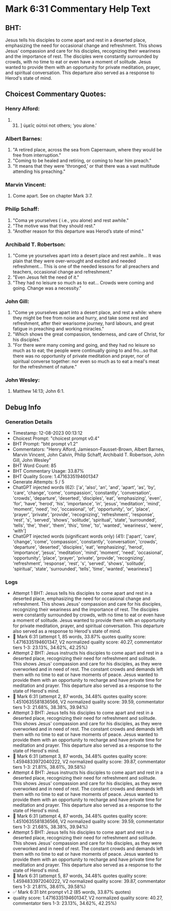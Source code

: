 # Mark 6:31 Commentary Help Text

## BHT:
Jesus tells his disciples to come apart and rest in a deserted place, emphasizing the need for occasional change and refreshment. This shows Jesus' compassion and care for his disciples, recognizing their weariness and the importance of rest. The disciples were constantly surrounded by crowds, with no time to eat or even have a moment of solitude. Jesus wanted to provide them with an opportunity for private meditation, prayer, and spiritual conversation. This departure also served as a response to Herod's state of mind.

## Choicest Commentary Quotes:
### Henry Alford:
1.  31. ] ὑμεῖς αὐτοί not others; ‘you alone.’


### Albert Barnes:
1. "A retired place, across the sea from Capernaum, where they would be free from interruption."
2. "Coming to be healed and retiring, or coming to hear him preach."
3. "It means that they were 'thronged,' or that there was a vast multitude attending his preaching."

### Marvin Vincent:
1. Come apart. See on chapter Mark 3:7.


### Philip Schaff:
1. "Coma ye yourselves ( i.e., you alone) and rest awhile." 
2. "The motive was that they should rest."
3. "Another reason for this departure was Herod’s state of mind."

### Archibald T. Robertson:
1. "Come ye yourselves apart into a desert place and rest awhile... It was plain that they were over-wrought and excited and needed refreshment... This is one of the needed lessons for all preachers and teachers, occasional change and refreshment."
2. "Even Jesus felt the need of it."
3. "They had no leisure so much as to eat... Crowds were coming and going. Change was a necessity."

### John Gill:
1. "Come ye yourselves apart into a desert place, and rest a while: where they might be free from noise and hurry, and take some rest and refreshment, after their wearisome journey, hard labours, and great fatigue in preaching and working miracles."
2. "Which shows the great compassion, tenderness, and care of Christ, for his disciples."
3. "For there were many coming and going, and they had no leisure so much as to eat; the people were continually going to and fro...so that there was no opportunity of private meditation and prayer, nor of spiritual converse together: nor even so much as to eat a meal's meat for the refreshment of nature."

### John Wesley:
1.  Matthew 14:13; John 6:1.



## Debug Info
### Generation Details
- Timestamp: 12-08-2023 00:13:12
- Choicest Prompt: "choicest prompt v0.4"
- BHT Prompt: "bht prompt v1.2"
- Commentators: "Henry Alford, Jamieson-Fausset-Brown, Albert Barnes, Marvin Vincent, John Calvin, Philip Schaff, Archibald T. Robertson, John Gill, John Wesley"
- BHT Word Count: 85
- BHT Commentary Usage: 33.87%
- BHT Quality Score: 1.4716335194601347
- Generate Attempts: 5 / 5
- ChatGPT injected words (62):
	['a', 'also', 'an', 'and', 'apart', 'as', 'by', 'care', 'change', 'come', 'compassion', 'constantly', 'conversation', 'crowds', 'departure', 'deserted', 'disciples', 'eat', 'emphasizing', 'even', 'for', 'have', 'herod', 'his', 'importance', 'in', 'jesus', 'meditation', 'mind', 'moment', 'need', 'no', 'occasional', 'of', 'opportunity', 'or', 'place', 'prayer', 'private', 'provide', 'recognizing', 'refreshment', 'response', 'rest', 's', 'served', 'shows', 'solitude', 'spiritual', 'state', 'surrounded', 'tells', 'the', 'their', 'them', 'this', 'time', 'to', 'wanted', 'weariness', 'were', 'with']
- ChatGPT injected words (significant words only) (41):
	['apart', 'care', 'change', 'come', 'compassion', 'constantly', 'conversation', 'crowds', 'departure', 'deserted', 'disciples', 'eat', 'emphasizing', 'herod', 'importance', 'jesus', 'meditation', 'mind', 'moment', 'need', 'occasional', 'opportunity', 'place', 'prayer', 'private', 'provide', 'recognizing', 'refreshment', 'response', 'rest', 's', 'served', 'shows', 'solitude', 'spiritual', 'state', 'surrounded', 'tells', 'time', 'wanted', 'weariness']

### Logs
- Attempt 1 BHT: Jesus tells his disciples to come apart and rest in a deserted place, emphasizing the need for occasional change and refreshment. This shows Jesus' compassion and care for his disciples, recognizing their weariness and the importance of rest. The disciples were constantly surrounded by crowds, with no time to eat or even have a moment of solitude. Jesus wanted to provide them with an opportunity for private meditation, prayer, and spiritual conversation. This departure also served as a response to Herod's state of mind.
- 🔄 Mark 6:31 (attempt 1, 85 words, 33.87% quotes quality score: 1.4716335194601347, V2 normalized quality score: 40.27, commentator tiers 1-3: 23.13%, 34.62%, 42.25%)
- Attempt 2 BHT: Jesus instructs his disciples to come apart and rest in a deserted place, recognizing their need for refreshment and solitude. This shows Jesus' compassion and care for his disciples, as they were overworked and in need of rest. The constant crowds and demands left them with no time to eat or have moments of peace. Jesus wanted to provide them with an opportunity to recharge and have private time for meditation and prayer. This departure also served as a response to the state of Herod's mind.
- 🔄 Mark 6:31 (attempt 2, 87 words, 34.48% quotes quality score: 1.4510635581836566, V2 normalized quality score: 39.59, commentator tiers 1-3: 21.68%, 38.38%, 39.94%)
- Attempt 3 BHT: Jesus tells his disciples to come apart and rest in a deserted place, recognizing their need for refreshment and solitude. This shows Jesus' compassion and care for his disciples, as they were overworked and in need of rest. The constant crowds and demands left them with no time to eat or have moments of peace. Jesus wanted to provide them with an opportunity to recharge and have private time for meditation and prayer. This departure also served as a response to the state of Herod's mind.
- 🔄 Mark 6:31 (attempt 3, 87 words, 34.48% quotes quality score: 1.4594833972040222, V2 normalized quality score: 39.87, commentator tiers 1-3: 21.81%, 38.61%, 39.58%)
- Attempt 4 BHT: Jesus instructs his disciples to come apart and rest in a deserted place, recognizing their need for refreshment and solitude. This shows Jesus' compassion and care for his disciples, as they were overworked and in need of rest. The constant crowds and demands left them with no time to eat or have moments of peace. Jesus wanted to provide them with an opportunity to recharge and have private time for meditation and prayer. This departure also served as a response to the state of Herod's mind.
- 🔄 Mark 6:31 (attempt 4, 87 words, 34.48% quotes quality score: 1.4510635581836566, V2 normalized quality score: 39.59, commentator tiers 1-3: 21.68%, 38.38%, 39.94%)
- Attempt 5 BHT: Jesus tells his disciples to come apart and rest in a deserted place, recognizing their need for refreshment and solitude. This shows Jesus' compassion and care for his disciples, as they were overworked and in need of rest. The constant crowds and demands left them with no time to eat or have moments of peace. Jesus wanted to provide them with an opportunity to recharge and have private time for meditation and prayer. This departure also served as a response to the state of Herod's mind.
- 🔄 Mark 6:31 (attempt 5, 87 words, 34.48% quotes quality score: 1.4594833972040222, V2 normalized quality score: 39.87, commentator tiers 1-3: 21.81%, 38.61%, 39.58%)
- ✅ Mark 6:31 bht prompt v1.2 (85 words, 33.87% quotes)
- quality score: 1.4716335194601347, V2 normalized quality score: 40.27, commentator tiers 1-3: 23.13%, 34.62%, 42.25%)